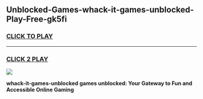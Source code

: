 
## Unblocked-Games-whack-it-games-unblocked-Play-Free-gk5fi
<h3>
<a href="https://premium76.site?title=whack-it-games-unblocked&ref=21A">CLICK TO PLAY</a></h3>
<hr>

<h3>
<a href="https://premium76.site?title=whack-it-games-unblocked&ref=21A">CLICK 2 PLAY</a>
  
</h3>

<a href="https://premium76.site?title=whack-it-games-unblocked&ref=21A"><img src="https://clearcache.store/games.png"></a>


**whack-it-games-unblocked games unblocked: Your Gateway to Fun and Accessible Online Gaming**
